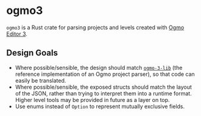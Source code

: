 # ogmo3

`ogmo3` is a Rust crate for parsing projects and levels created with [Ogmo Editor 3](https://ogmo-editor-3.github.io/).

## Design Goals

* Where possible/sensible, the design should match [`ogmo-3-lib`](https://github.com/Ogmo-Editor-3/ogmo-3-lib) (the reference implementation of an Ogmo project parser), so that code can easily be translated.
* Where possible/sensible, the exposed structs should match the layout of the JSON, rather than trying to interpret them into a runtime format. Higher level tools may be provided in future as a layer on top.
* Use enums instead of `Option` to represent mutually exclusive fields.